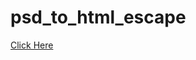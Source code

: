 # psd_to_html_escape
<a href="https://shahriarkabir04.github.io/psd_to_html_escape/"><span>Click Here</span></a>
